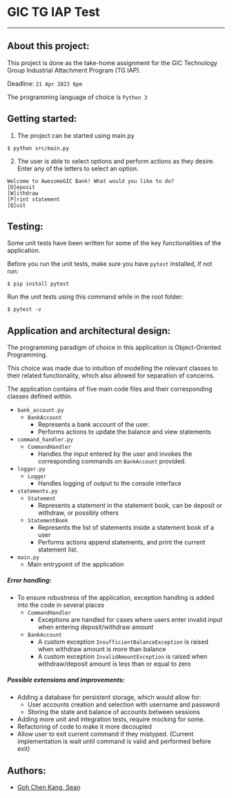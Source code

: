 # GIC TG IAP Test

---

## About this project:

This project is done as the take-home assignment for the GIC Technology Group Industrial Attachment Program (TG IAP).

Deadline: `21 Apr 2023 6pm`

The programming language of choice is `Python 3`

## Getting started:

1. The project can be started using main.py

```
$ python src/main.py
```

2. The user is able to select options and perform actions as they desire. Enter any of the letters to select an option.

```
Welcome to AwesomeGIC Bank! What would you like to do?
[D]eposit
[W]ithdraw
[P]rint statement
[Q]uit
```

## Testing:

Some unit tests have been written for some of the key functionalities of the application.

Before you run the unit tests, make sure you have `pytest` installed, if not run:

```
$ pip install pytest
```

Run the unit tests using this command while in the root folder:

```
$ pytest -v
```

## Application and architectural design:

The programming paradigm of choice in this application is Object-Oriented Programming.

This choice was made due to intuition of modelling the relevant classes to their related functionality, which also allowed for separation of concerns.

The application contains of five main code files and their corresponding classes defined within.

-   `bank_account.py`
    -   `BankAccount`
        -   Represents a bank account of the user.
        -   Performs actions to update the balance and view statements
-   `command_handler.py`
    -   `CommandHandler`
        -   Handles the input entered by the user and invokes the corresponding commands on `BankAccount` provided.
-   `logger.py`
    -   `Logger`
        -   Handles logging of output to the console interface
-   `statements.py`
    -   `Statement`
        -   Represents a statement in the statement book, can be deposit or withdraw, or possibly others
    -   `StatementBook`
        -   Represents the list of statements inside a statement book of a user
        -   Performs actions append statements, and print the current statement list.
-   `main.py`
    -   Main entrypoint of the application

##### Error handling:

-   To ensure robustness of the application, exception handling is added into the code in several places
    -   `CommandHandler`
        -   Exceptions are handled for cases where users enter invalid input when entering deposit/withdraw amount
    -   `BankAccount`
        -   A custom exception `InsufficientBalanceException` is raised when withdraw amount is more than balance
        -   A custom exception `InvalidAmountException` is raised when withdraw/deposit amount is less than or equal to zero

##### Possible extensions and improvements:

-   Adding a database for persistent storage, which would allow for:
    -   User accounts creation and selection with username and password
    -   Storing the state and balance of accounts between sessions
-   Adding more unit and integration tests, require mocking for some.
-   Refactoring of code to make it more decoupled
-   Allow user to exit current command if they mistyped. (Current implementation is wait until command is valid and performed before exit)

## Authors:

-   [Goh Chen Kang, Sean](mailto:seangohck@gmail.com)
